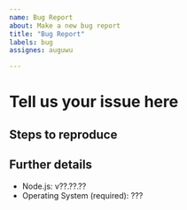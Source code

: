 ```yaml
---
name: Bug Report
about: Make a new bug report
title: "Bug Report"
labels: bug
assignes: auguwu

---
```


# Tell us your issue here

## Steps to reproduce

## Further details
- Node.js: v??.??.??
- Operating System (required): ???